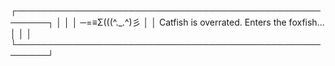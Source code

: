 ┌───────────────────────────────────────────────────────┐
│                                                       │
│  ─=≡Σ(((^._.^)彡                                     │
│ Catfish is overrated. Enters the foxfish...           │
│                                                       │
└───────────────────────────────────────────────────────┘